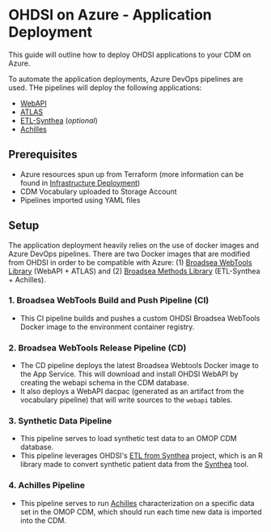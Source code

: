 # OHDSI on Azure - Application Deployment

This guide will outline how to deploy OHDSI applications to your CDM on Azure.

To automate the application deployments, Azure DevOps pipelines are used. THe pipelines will deploy the following applications:

- [WebAPI](https://github.com/OHDSI/WebAPI)
- [ATLAS](https://github.com/OHDSI/Atlas/)
- [ETL-Synthea](https://github.com/OHDSI/ETL-Synthea) (_optional_)
- [Achilles](https://github.com/OHDSI/Achilles)

## Prerequisites
- Azure resources spun up from Terraform (more information can be found in [Infrastructure Deployment](../infra/README.md))
- CDM Vocabulary uploaded to Storage Account
- Pipelines imported using YAML files

## Setup

The application deployment heavily relies on the use of docker images and Azure DevOps pipelines. There are two Docker images that are modified from OHDSI in order to be compatible with Azure: (1) [Broadsea WebTools Library](https://github.com/OHDSI/Broadsea-WebTools) (WebAPI + ATLAS) and (2) [Broadsea Methods Library](https://github.com/OHDSI/Broadsea-MethodsLibrary) (ETL-Synthea + Achilles).

### 1. Broadsea WebTools Build and Push Pipeline (CI)
  - This CI pipeline builds and pushes a custom OHDSI Broadsea WebTools Docker image to the environment container registry.

### 2. Broadsea WebTools Release Pipeline (CD)
  - The CD pipeline deploys the latest Broadsea Webtools Docker image to the App Service. This will download and install OHDSI WebAPI by creating the webapi schema in the CDM database.
  - It also deploys a WebAPI dacpac (generated as an artifact from the vocabulary pipeline) that will write sources to the `webapi` tables.

### 3. Synthetic Data Pipeline
  - This pipeline serves to load synthetic test data to an OMOP CDM database.
  - This pipeline leverages OHDSI's [ETL from Synthea](https://github.com/OHDSI/ETL-Synthea) project, which is an R library made to convert synthetic patient data from the [Synthea](https://github.com/synthetichealth/synthea) tool.

### 4. Achilles Pipeline
- This pipeline serves to run [Achilles](https://github.com/OHDSI/Achilles) characterization on a specific data set in the OMOP CDM, which should run each time new data is imported into the CDM.
